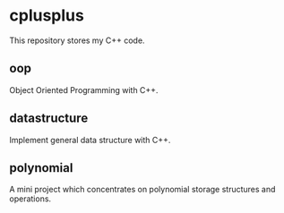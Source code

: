 # cplusplus
This repository stores my C++ code.
## oop
Object Oriented Programming with C++.
## datastructure
Implement general data structure with C++.
## polynomial
A mini project which concentrates on polynomial storage structures and operations.
